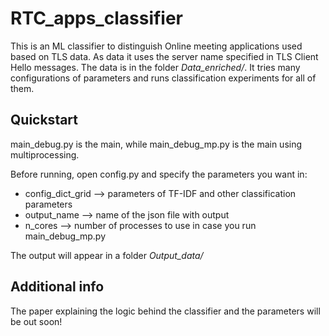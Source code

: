 # RTC_apps_classifier
This is an ML classifier to distinguish Online meeting applications used based on TLS data. As data it uses the server name specified in TLS Client Hello messages. The data is in the folder *Data_enriched/*. It tries many configurations of parameters and runs classification experiments for all of them.

## Quickstart
main_debug.py is the main, while main_debug_mp.py is the main using multiprocessing.

Before running, open config.py and specify the parameters you want in:
* config_dict_grid --> parameters of TF-IDF and other classification parameters
* output_name --> name of the json file with output
* n_cores --> number of processes to use in case you run main_debug_mp.py

The output will appear in a folder *Output_data/*

## Additional info
The paper explaining the logic behind the classifier and the parameters will be out soon!
